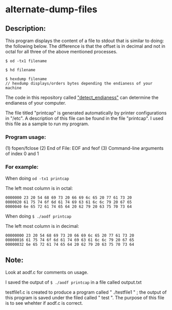 # alternate-dump-files

## Description:
This program displays the content of a file to stdout that is similar to doing: the following below. The difference is that the offset is in decimal and not in octal for all three of the above mentioned processes. 

```
$ od -tx1 filename 

$ hd filename

$ hexdump filename
// hexdump displays/orders bytes depending the endianess of your machine
``` 
The code in this repository called ["detect_endianess"](https://github.com/Bubblemelon/detect_endianess "Bubblemelon's Detect Endianess") can determine the endianess of your computer. 

The file titled "printcap" is generated automatically by printer configurations in "/etc". A description of this file can be found in the file "printcap". I used this file as a sample to run my program. 

### Program usage:

(1) fopen/fclose
(2) End of File: EOF and feof
(3) Command-line arguments of index 0 and 1 



### For example:

When doing ```od -tx1 printcap```

The left most column is in octal:
```
0000000 23 20 54 68 69 73 20 66 69 6c 65 20 77 61 73 20
0000020 61 75 74 6f 6d 61 74 69 63 61 6c 6c 79 20 67 65
0000040 6e 65 72 61 74 65 64 20 62 79 20 63 75 70 73 64
```

When doing ``` $ ./aodf printcap ``` 

The left most column is in decimal:
```
00000000 23 20 54 68 69 73 20 66 69 6c 65 20 77 61 73 20
00000016 61 75 74 6f 6d 61 74 69 63 61 6c 6c 79 20 67 65
00000032 6e 65 72 61 74 65 64 20 62 79 20 63 75 70 73 64
```


## Note:

Look at aodf.c for comments on usage. 

I saved the output of  ``` $ ./aodf printcap ``` in a file called output.txt 

testfile1.c is created to produce a program called " ./testfile1 " ; the output of this program is saved under the filed called " test ". The purpose of this file is to see whehter if aodf.c is correct.   


 
